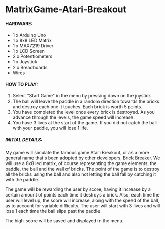# MatrixGame-Atari-Breakout

#### HARDWARE: 
- 1 x Arduino Uno
- 1 x 8x8 LED Matrix 
- 1 x MAX7219 Driver 
- 1 x LCD Screen 
- 2 x Potentiometers
- 1 x Joystick 
- 2 x Breadboards 
- Wires 
 
#### HOW TO PLAY: 

1. Select "Start Game" in the menu by pressing down on the joystick 
2. The ball will leave the paddle in a random direction towards the bricks and destroy each one it touches. Each brick is worth 5 points.
3. You have completed the level once every brick is destroyed. As you advance through the levels, the game speed will increase.   
4. You have 3 lives at the start of the game. If you did not catch the ball with your paddle, you will lose 1 life. 







##### INITIAL DETAILS: 

My game will simulate the famous game Atari Breakout, or as a more general name that's been adopted by other developers, Brick Breaker. We will use a 8x8 led matrix, of course representing the game elements, the paddle, the ball and the wall of bricks. The point of the game is to destroy all the bricks using the ball and also not letting the ball fall by catching it with the paddle. 

The game will be rewarding the user by score, having it increase by a certain amount of points each time it destroys a brick. Also, each time the user will level up, the score will increase, along with the speed of the ball, as to account for variable difficulty. The user will start with 3 lives and will lose 1 each time the ball slips past the paddle. 

The high-score will be saved and displayed in the menu. 

